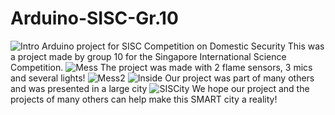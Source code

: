 # Arduino-SISC-Gr.10
![Intro](http://i.imgur.com/xuSdCj1.jpg "Welcome to the SMART Bank")
Arduino project for SISC Competition on Domestic Security 
This was a project made by group 10 for the Singapore International Science Competition. 
![Mess](http://i.imgur.com/mV3v6AD.jpg "Before presentation")
The project was made with 2 flame sensors, 3 mics and several lights!
![Mess2](http://i.imgur.com/8YiZpQw.jpg "Made with Intel Edison")
![Inside](http://i.imgur.com/R6MKCGs.jpg "Inside the city")
Our project was part of many others and was presented in a large city
![SISCity](http://i.imgur.com/X8Mp4Pa.jpg "The SMART city")
We hope our project and the projects of many others can help make this SMART city a reality!


